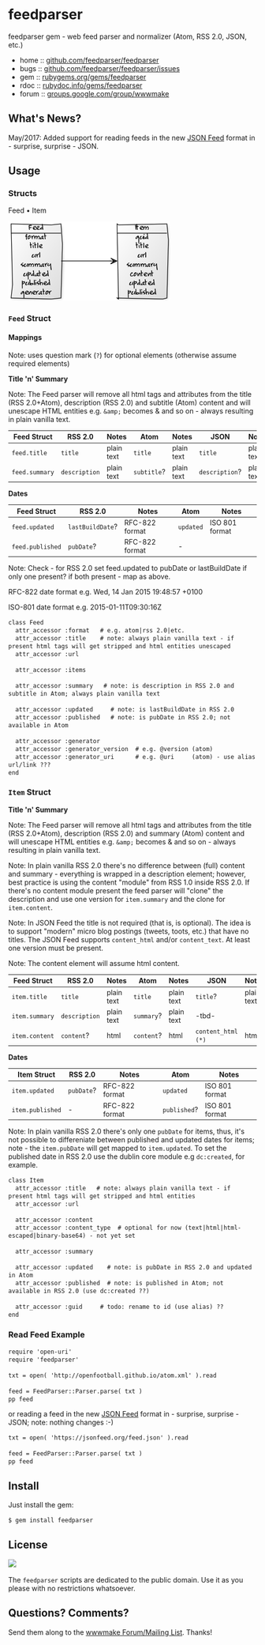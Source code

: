 # feedparser

feedparser gem - web feed parser and normalizer (Atom, RSS 2.0, JSON, etc.)

* home  :: [github.com/feedparser/feedparser](https://github.com/feedparser/feedparser)
* bugs  :: [github.com/feedparser/feedparser/issues](https://github.com/feedparser/feedparser/issues)
* gem   :: [rubygems.org/gems/feedparser](https://rubygems.org/gems/feedparser)
* rdoc  :: [rubydoc.info/gems/feedparser](http://rubydoc.info/gems/feedparser)
* forum :: [groups.google.com/group/wwwmake](http://groups.google.com/group/wwwmake)


## What's News?

May/2017: Added support for reading feeds in the new [JSON Feed](https://jsonfeed.org) format in - surprise, surprise - JSON. 


## Usage

### Structs

Feed • Item

![](feed-models.png)

### `Feed` Struct

#### Mappings

Note: uses question mark (`?`) for optional elements (otherwise assume required elements)

**Title 'n' Summary**

Note: The Feed parser will remove all html tags and attributes from the title (RSS 2.0+Atom), 
description (RSS 2.0) and subtitle (Atom) content and will unescape HTML entities e.g. `&amp;` becomes & and so on - always
resulting in plain vanilla text.

| Feed Struct        | RSS 2.0           | Notes       | Atom          | Notes       | JSON            | Notes       |
| ------------------ | ----------------- | ----------- | ------------- | ----------- | --------------- | ----------- |
| `feed.title`       | `title`           | plain text  | `title`       | plain text  | `title`         | plain text  |
| `feed.summary`     | `description`     | plain text  | `subtitle`?   | plain text  | `description`?  | plain text  |


**Dates**

| Feed Struct        | RSS 2.0             | Notes             | Atom       | Notes           |
| ------------------ | ------------------- | ----------------- | ---------- | --------------- |
| `feed.updated`     | `lastBuildDate`?    | RFC-822 format    | `updated`  | ISO 801 format  |
| `feed.published`   | `pubDate`?          | RFC-822 format    |  -         |                 |

Note: Check - for RSS 2.0 set feed.updated to pubDate or lastBuildDate if only one present? if both present - map as above. 


RFC-822 date format e.g. Wed, 14 Jan 2015 19:48:57 +0100

ISO-801 date format e.g. 2015-01-11T09:30:16Z


```
class Feed
  attr_accessor :format   # e.g. atom|rss 2.0|etc.
  attr_accessor :title    # note: always plain vanilla text - if present html tags will get stripped and html entities unescaped
  attr_accessor :url

  attr_accessor :items

  attr_accessor :summary   # note: is description in RSS 2.0 and subtitle in Atom; always plain vanilla text

  attr_accessor :updated     # note: is lastBuildDate in RSS 2.0
  attr_accessor :published   # note: is pubDate in RSS 2.0; not available in Atom

  attr_accessor :generator
  attr_accessor :generator_version  # e.g. @version (atom)
  attr_accessor :generator_uri      # e.g. @uri     (atom) - use alias url/link ???
end
```


### `Item` Struct

**Title 'n' Summary**

Note: The Feed parser will remove all html tags and attributes from the title (RSS 2.0+Atom), 
description (RSS 2.0) and summary (Atom) content
and will unescape HTML entities e.g. `&amp;` becomes & and so on - always
resulting in plain vanilla text.

Note: In plain vanilla RSS 2.0 there's no difference between (full) content and summary - everything is wrapped
in a description element; however, best practice is using the content "module" from RSS 1.0 inside RSS 2.0.
If there's no content module present the feed parser will "clone" the description and use one version for `item.summary` and
the clone for `item.content`.

Note: In JSON Feed the title is not required (that is, is optional). The idea is to support "modern" micro blog postings (tweets, toots, etc.) that have no titles.  The JSON Feed supports `content_html` and/or `content_text`. At least one version must be present.

<!-- todo: update JSON Feed comments - add support for content_text - now just uses content_html - why? why not??  
  -->

Note: The content element will assume html content.

| Feed Struct        | RSS 2.0           | Notes       | Atom          | Notes       | JSON               | Notes       |
| ------------------ | ----------------- | ----------- | ------------- | ----------- | -----------------  | ----------- |  
| `item.title`       | `title`           | plain text  | `title`       | plain text  |  `title`?          | plain text  | 
| `item.summary`     | `description`     | plain text  | `summary`?    | plain text  |   -tbd-            |             |
| `item.content`     | `content`?        | html        | `content`?    | html        |  `content_html (*)`| html        |


**Dates**

| Item Struct        | RSS 2.0             | Notes             | Atom          | Notes           |
| ------------------ | ------------------- | ----------------- | ------------- | --------------- |
| `item.updated`     | `pubDate`?          | RFC-822 format    | `updated`     | ISO 801 format  |
| `item.published`   | -                   | RFC-822 format    | `published`?  | ISO 801 format  |

Note: In plain vanilla RSS 2.0 there's only one `pubDate` for items, thus, it's not possible to differeniate between published and updated dates for items; note - the `item.pubDate` will get mapped to `item.updated`. To set the published date in RSS 2.0 use the dublin core module e.g `dc:created`, for example.

```
class Item
  attr_accessor :title   # note: always plain vanilla text - if present html tags will get stripped and html entities
  attr_accessor :url

  attr_accessor :content
  attr_accessor :content_type  # optional for now (text|html|html-escaped|binary-base64) - not yet set

  attr_accessor :summary

  attr_accessor :updated    # note: is pubDate in RSS 2.0 and updated in Atom
  attr_accessor :published  # note: is published in Atom; not available in RSS 2.0 (use dc:created ??)

  attr_accessor :guid     # todo: rename to id (use alias) ??
end
```


### Read Feed Example

```
require 'open-uri'
require 'feedparser'

txt = open( 'http://openfootball.github.io/atom.xml' ).read

feed = FeedParser::Parser.parse( txt )
pp feed
```

or reading a feed in the new [JSON Feed](https://jsonfeed.org) format in - surprise, surprise - JSON;
note: nothing changes :-)

```
txt = open( 'https://jsonfeed.org/feed.json' ).read

feed = FeedParser::Parser.parse( txt )
pp feed
```


## Install

Just install the gem:

    $ gem install feedparser


## License

![](https://publicdomainworks.github.io/buttons/zero88x31.png)

The `feedparser` scripts are dedicated to the public domain.
Use it as you please with no restrictions whatsoever.


## Questions? Comments?

Send them along to the [wwwmake Forum/Mailing List](http://groups.google.com/group/wwwmake).
Thanks!
